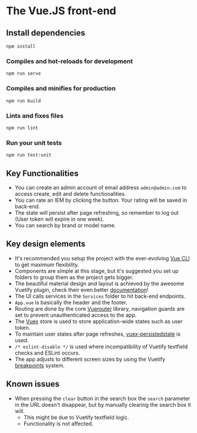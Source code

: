 # The Vue.JS front-end

## Install dependencies
```
npm install
```

### Compiles and hot-reloads for development
```
npm run serve
```

### Compiles and minifies for production
```
npm run build
```

### Lints and fixes files
```
npm run lint
```

### Run your unit tests
```
npm run test:unit
```


## Key Functionalities
- You can create an admin account of email address `admin@admin.com` to access create, edit and delete functionalities.
- You can rate an IEM by clicking the button. Your rating will be saved in back-end.
- The state will persist after page refreshing, so remember to log out (User token will expire in one week).
- You can search by brand or model name.


## Key design elements
- It's recommended you setup the project with the ever-evolving [Vue CLI](https://cli.vuejs.org/guide/installation.html) to get maximum flexibility.
- Components are simple at this stage, but it's suggested you set up folders to group them as the project gets bigger.
- The beautiful material design and layout is achieved by the awesome Vuetify plugin, check their even better [documentation](https://vuetifyjs.com/en/getting-started/quick-start)!
- The UI calls services in the `Services` folder to hit back-end endpoints.
- `App.vue` is basically the header and the footer.
- Routing are done by the core [Vuerouter](https://router.vuejs.org/) library, navigation guards are set to prevent unauthenticated access to the app.
- The [Vuex](https://vuex.vuejs.org/) store is used to store application-wide states such as user token.
- To maintain user states after page refreshes, [vuex-persistedstate](https://github.com/robinvdvleuten/vuex-persistedstate#readme) is used.
- `/* eslint-disable */` is used where incompatibility of Vuetify textfield checks and ESLint occurs.
- The app adjusts to different screen sizes by using the Vuetify [breakpoints](https://vuetifyjs.com/en/layout/breakpoints#introduction) system.


## Known issues
- When pressing the `clear` button in the search box the `search` parameter in the URL doesn't disappear, but by manually clearing the search box it will.
  - This might be due to Vuetify textfield logic.
  - Functionality is not affected.
